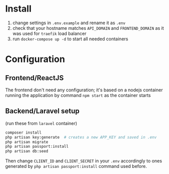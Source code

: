 # Install
1. change settings in `.env.example` and rename it as `.env`
2. check that your hostname matches `API_DOMAIN` and `FRONTEND_DOMAIN` as it was used for `traefik` load balancer 
3. run `docker-compose up -d` to start all needed containers

# Configuration
## Frontend/ReactJS
The frontend don't need any configuration; it's based on a nodejs container
running the application by command `npm start` as the container starts

## Backend/Laravel setup 
(run these from `laravel` container)
```bash
composer install
php artisan key:generate  # creates a new APP_KEY and saved in .env
php artisan migrate
php artisan passport:install
php artisan db:seed
```
Then change `CLIENT_ID` and `CLIENT_SECRET` in your `.env` accordingly to ones generated by `php artisan passport:install` command used before.